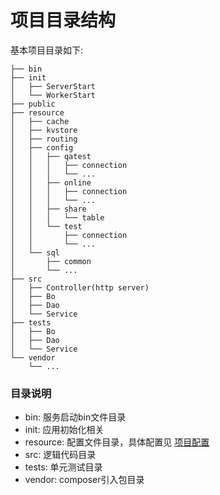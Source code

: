 # 项目目录结构


基本项目目录如下: 

````
├── bin
├── init
│   ├── ServerStart
│   └── WorkerStart
├── public
├── resource
│   ├── cache
│   ├── kvstore
│   ├── routing
│   ├── config
│   │   ├── qatest
│   │   │   ├── connection
│   │   │   └── ...
│   │   ├── online
│   │   │   ├── connection
│   │   │   └── ...
│   │   ├── share
│   │   │   └── table
│   │   └── test
│   │       ├── connection
│   │       └── ...
│   └── sql
│       ├── common
│       └── ...
├── src
│   ├── Controller(http server)
│   ├── Bo
│   ├── Dao
│   └── Service
├── tests
│   ├── Bo
│   ├── Dao
│   └── Service
└── vendor
    └── ...
````

### 目录说明
* bin: 服务启动bin文件目录
* init: 应用初始化相关
* resource: 配置文件目录，具体配置见 [项目配置](../../zh/config.md)
* src: 逻辑代码目录
* tests: 单元测试目录
* vendor: composer引入包目录
